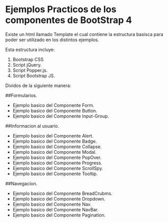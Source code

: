 # Ejemplos Practicos de los componentes de BootStrap 4

Existe un html llamado Template el cual contiene la estructura basisca para poder ser utilizado en los distintos ejemplos. 

Esta estructura incluye: 

1. Bootstrap CSS
2. Script jQuery.
3. Script Popper.js.
4. Script Bootstrap JS.

Dividos de la siguiente manera:

##Formularios.

* Ejemplo basico del Componente Form.
* Ejemplo basico del Componente Button.
* Ejemplo basico del Componente Input-Group.

##Informacion al usuario.

* Ejemplo basico del Componente Alert.
* Ejemplo basico del Componente Badge.
* Ejemplo basico del Componente Collapse.
* Ejemplo basico del Componente Modal.
* Ejemplo basico del Componente PopOver.
* Ejemplo basico del Componente Progress.
* Ejemplo basico del Componente ScrollSpy.
* Ejemplo basico del Componente Tooltip.


##Navegacion.

* Ejemplo basico del Componente BreadCrubms.
* Ejemplo basico del Componente Dropdown.
* Ejemplo basico del Componente Nav.
* Ejemplo basico del Componente NavBar.
* Ejemplo basico del Componente Pagination.



